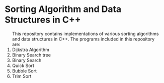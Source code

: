 <h1>Sorting Algorithm and Data Structures in C++</h1>

<ol>This repository contains implementations of various sorting algorithms and data structures in C++. The programs included in this repository are:
<li>Dijkstra Algorithm</li>
<li>Binary Search tree</li>
<li>Binary Search</li>
<li>Quick Sort</li>
<li>Bubble Sort</li>
<li>Trim Sort</li>
</ol>
